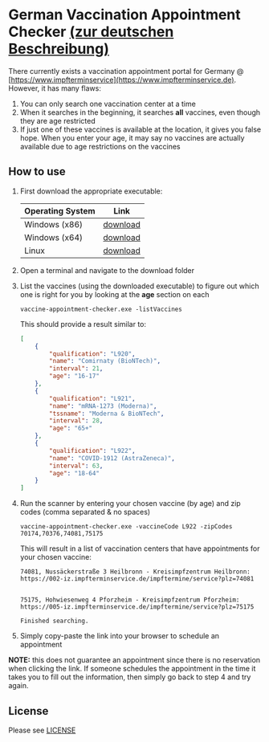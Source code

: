 # German Vaccination Appointment Checker [(zur deutschen Beschreibung)](README_de.md)


There currently exists a vaccination appointment portal for Germany @ [https://www.impfterminservice](https://www.impfterminservice.de).  However, it has many flaws:

1. You can only search one vaccination center at a time
2. When it searches in the beginning, it searches **all** vaccines, even though they are age restricted
3. If just one of these vaccines is available at the location, it gives you false hope.  When you enter your age, it may say no vaccines are actually available due to age restrictions on the vaccines

## How to use

1. First download the appropriate executable:

    | Operating System | Link    |
    | ---------------- |:-------:|
    | Windows (x86)    | [download](https://github.com/jaredweinfurtner/vaccine-appointment-checker/raw/main/bin/x86/vaccine-appointment-checker.exe) |
    | Windows (x64)    | [download](https://github.com/jaredweinfurtner/vaccine-appointment-checker/raw/main/bin/x64/vaccine-appointment-checker.exe) |
    | Linux            | [download](https://github.com/jaredweinfurtner/vaccine-appointment-checker/raw/main/bin/linux/vaccine-appointment-checker) |

2. Open a terminal and navigate to the download folder
3. List the vaccines (using the downloaded executable) to figure out which one is right for you by looking at the **age** section on each
    ```
    vaccine-appointment-checker.exe -listVaccines
    ```
    This should provide a result similar to:
    ```json
    [
        {
            "qualification": "L920",
            "name": "Comirnaty (BioNTech)",
            "interval": 21,
            "age": "16-17"
        },
        {
            "qualification": "L921",
            "name": "mRNA-1273 (Moderna)",
            "tssname": "Moderna & BioNTech",
            "interval": 28,
            "age": "65+"
        },
        {
            "qualification": "L922",
            "name": "COVID-1912 (AstraZeneca)",
            "interval": 63,
            "age": "18-64"
        }
    ]

    ```
4. Run the scanner by entering your chosen vaccine (by age) and zip codes (comma separated & no spaces)

    ```
   vaccine-appointment-checker.exe -vaccineCode L922 -zipCodes 70174,70376,74081,75175
    ```

    This will result in a list of vaccination centers that have appointments for your chosen vaccine:

    ```
   74081, Nussäckerstraße 3 Heilbronn - Kreisimpfzentrum Heilbronn: 
    https://002-iz.impfterminservice.de/impftermine/service?plz=74081
    
    
    75175, Hohwiesenweg 4 Pforzheim - Kreisimpfzentrum Pforzheim:
    https://005-iz.impfterminservice.de/impftermine/service?plz=75175
    
    Finished searching.

    ```

5. Simply copy-paste the link into your browser to schedule an appointment

**NOTE:** this does not guarantee an appointment since there is no reservation when clicking the link.  If someone schedules the appointment in the time it takes you to fill out the information, then simply go back to step 4 and try again.

## License

Please see [LICENSE](./LICENSE)
